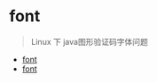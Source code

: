 # font 

> Linux 下 java图形验证码字体问题

* [font](https://blog.csdn.net/hcd1129/article/details/118184152)
* [font](https://blog.csdn.net/qq_38616430/article/details/100013569)
